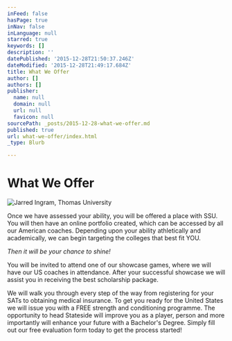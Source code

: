 ```yaml
---
inFeed: false
hasPage: true
inNav: false
inLanguage: null
starred: true
keywords: []
description: ''
datePublished: '2015-12-28T21:50:37.246Z'
dateModified: '2015-12-28T21:49:17.684Z'
title: What We Offer
author: []
authors: []
publisher:
  name: null
  domain: null
  url: null
  favicon: null
sourcePath: _posts/2015-12-28-what-we-offer.md
published: true
url: what-we-offer/index.html
_type: Blurb

---
```

# What We Offer
![Jarred Ingram, Thomas University](https://the-grid-user-content.s3-us-west-2.amazonaws.com/3f17a8d8-f286-4498-b588-0dc8824663bb.png)

Once
we have assessed your ability, you will be offered a place with SSU. You will then
have an online portfolio created, which can be accessed by all our American
coaches. Depending upon your ability athletically and academically, we can
begin targeting the colleges that best fit YOU. 

_Then it will be your chance
to shine!_

You will be invited to attend one of our showcase games, where we
will have our US coaches in attendance. After your successful showcase we will
assist you in receiving the best scholarship package.

We
will walk you through every step of the way from registering for your SATs to
obtaining medical insurance. To get you ready for the United States we will
issue you with a FREE strength and conditioning programme. The opportunity to
head Stateside will improve you as a player, person and more importantly will
enhance your future with a Bachelor's Degree. Simply fill out our free
evaluation form today to get the process started!